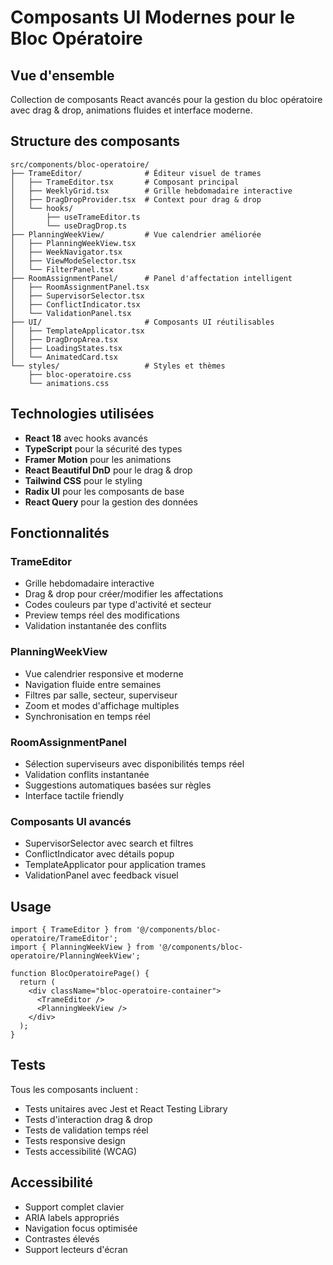 # Composants UI Modernes pour le Bloc Opératoire

## Vue d'ensemble

Collection de composants React avancés pour la gestion du bloc opératoire avec drag & drop, animations fluides et interface moderne.

## Structure des composants

```
src/components/bloc-operatoire/
├── TrameEditor/              # Éditeur visuel de trames
│   ├── TrameEditor.tsx       # Composant principal
│   ├── WeeklyGrid.tsx        # Grille hebdomadaire interactive
│   ├── DragDropProvider.tsx  # Context pour drag & drop
│   └── hooks/
│       ├── useTrameEditor.ts
│       └── useDragDrop.ts
├── PlanningWeekView/         # Vue calendrier améliorée
│   ├── PlanningWeekView.tsx
│   ├── WeekNavigator.tsx
│   ├── ViewModeSelector.tsx
│   └── FilterPanel.tsx
├── RoomAssignmentPanel/      # Panel d'affectation intelligent
│   ├── RoomAssignmentPanel.tsx
│   ├── SupervisorSelector.tsx
│   ├── ConflictIndicator.tsx
│   └── ValidationPanel.tsx
├── UI/                       # Composants UI réutilisables
│   ├── TemplateApplicator.tsx
│   ├── DragDropArea.tsx
│   ├── LoadingStates.tsx
│   └── AnimatedCard.tsx
└── styles/                   # Styles et thèmes
    ├── bloc-operatoire.css
    └── animations.css
```

## Technologies utilisées

- **React 18** avec hooks avancés
- **TypeScript** pour la sécurité des types
- **Framer Motion** pour les animations
- **React Beautiful DnD** pour le drag & drop
- **Tailwind CSS** pour le styling
- **Radix UI** pour les composants de base
- **React Query** pour la gestion des données

## Fonctionnalités

### TrameEditor
- Grille hebdomadaire interactive
- Drag & drop pour créer/modifier les affectations
- Codes couleurs par type d'activité et secteur
- Preview temps réel des modifications
- Validation instantanée des conflits

### PlanningWeekView
- Vue calendrier responsive et moderne
- Navigation fluide entre semaines
- Filtres par salle, secteur, superviseur
- Zoom et modes d'affichage multiples
- Synchronisation en temps réel

### RoomAssignmentPanel
- Sélection superviseurs avec disponibilités temps réel
- Validation conflits instantanée
- Suggestions automatiques basées sur règles
- Interface tactile friendly

### Composants UI avancés
- SupervisorSelector avec search et filtres
- ConflictIndicator avec détails popup
- TemplateApplicator pour application trames
- ValidationPanel avec feedback visuel

## Usage

```tsx
import { TrameEditor } from '@/components/bloc-operatoire/TrameEditor';
import { PlanningWeekView } from '@/components/bloc-operatoire/PlanningWeekView';

function BlocOperatoirePage() {
  return (
    <div className="bloc-operatoire-container">
      <TrameEditor />
      <PlanningWeekView />
    </div>
  );
}
```

## Tests

Tous les composants incluent :
- Tests unitaires avec Jest et React Testing Library
- Tests d'interaction drag & drop
- Tests de validation temps réel
- Tests responsive design
- Tests accessibilité (WCAG)

## Accessibilité

- Support complet clavier
- ARIA labels appropriés
- Navigation focus optimisée
- Contrastes élevés
- Support lecteurs d'écran 